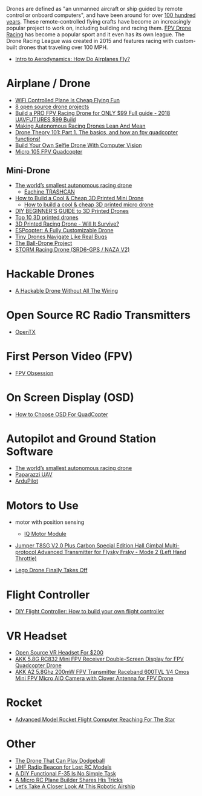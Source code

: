 Drones are defined as "an unmanned aircraft or ship guided by remote control or onboard computers",
and have been around for over [100 hundred years][01].
These remote-controlled flying crafts have become an increasingly popular project to work on,
including building and racing them.
[FPV Drone Racing][02] has become a popular sport and it even has its own league.
The Drone Racing League was created in 2015 and features racing with custom-built drones that traveling over 100 MPH.

* [Intro to Aerodynamics: How Do Airplanes Fly?](https://www.youtube.com/watch?v=Z1FAAJ4hUaQ)

# Airplane / Drone
* [WiFi Controlled Plane Is Cheap Flying Fun](https://hackaday.com/2019/04/12/wifi-controlled-plane-is-cheap-flying-fun/)
* [8 open source drone projects](https://opensource.com/article/18/2/drone-projects)
* [Build a PRO FPV Racing Drone for ONLY $99 Full guide - 2018 UAVFUTURES $99 Build](https://www.youtube.com/watch?v=GFNGUDT_9_c)
* [Making Autonomous Racing Drones Lean And Mean](https://hackaday.com/2019/05/31/making-autonomous-racing-drones-lean-and-mean/)
* [Drone Theory 101: Part 1. The basics, and how an fpv quadcopter functions!](https://www.youtube.com/watch?v=K05UwsiqZ_E)
* [Build Your Own Selfie Drone With Computer Vision](https://hackaday.com/2019/06/30/build-your-own-selfie-drone-with-computer-vision/)
* [Micro 105 FPV Quadcopter](https://www.thingiverse.com/thing:1221911)

## Mini-Drone
* [The world’s smallest autonomous racing drone](https://robohub.org/the-worlds-smallest-autonomous-racing-drone/)
    * [Eachine TRASHCAN](https://www.eachine.com/Eachine-TRASHCAN-75mm-Crazybee-F4-PRO-OSD-2S-Whoop-FPV-Racing-Drone-0803-16000KV-1200TVL-Adjustable-Camera-25-or-200mW-VTX-Swtichable-p-1328.html)
* [How to Build a Cool & Cheap 3D Printed Mini Drone](https://www.youtube.com/watch?v=gpKcrYcMFKM)
    * [How to build a cool & cheap 3D printed micro drone](https://blog.prusaprinters.org/how-to-build-a-3d-printed-micro-drone/)
* [DIY BEGINNER'S GUIDE to 3D Printed Drones](https://www.youtube.com/watch?v=T9N3-FDHv30)
* [Top 10 3D printed drones](https://www.3dnatives.com/en/top-3d-printed-drones-101220185/)
* [3D Printed Racing Drone - Will It Survive?](https://www.youtube.com/watch?v=vjvlB7RjnYI)
* [ESPcopter: A Fully Customizable Drone](https://hackaday.com/2019/09/25/espcopter-a-fully-customizable-drone/)
* [Tiny Drones Navigate Like Real Bugs](https://hackaday.com/2019/11/06/tiny-drones-navigate-like-real-bugs/)
* [The Ball-Drone Project](https://hackaday.io/project/169823-the-ball-drone-project)
* [STORM Racing Drone (SRD6-GPS / NAZA V2)](http://www.helipal.com/storm-racing-drone-gps-rtf-naza-v2.html)

# Hackable Drones
* [A Hackable Drone Without All The Wiring](https://hackaday.com/2020/05/02/a-hackable-drone-without-all-the-wiring/)

# Open Source RC Radio Transmitters
* [OpenTX](https://www.open-tx.org/)

# First Person Video (FPV)
* [FPV Obsession](http://fpvobsession.com/)

# On Screen Display (OSD)
* [How to Choose OSD For QuadCopter](https://oscarliang.com/best-osd-quadcopter-fpv-data-on-screen-display-video/)

# Autopilot and Ground Station Software
* [The world’s smallest autonomous racing drone](https://robohub.org/the-worlds-smallest-autonomous-racing-drone/)
* [Paparazzi UAV](http://wiki.paparazziuav.org/wiki/Main_Page)
* [ArduPilot](https://ardupilot.org/index.php)

# Motors to Use
* motor with position sensing
    * [IQ Motor Module](https://www.crowdsupply.com/iq-motion-control/iq-motor-module)


* [Jumper T8SG V2.0 Plus Carbon Special Edition Hall Gimbal Multi-protocol Advanced Transmitter for Flysky Frsky - Mode 2 (Left Hand Throttle)](https://www.banggood.com/Jumper-T8SG-V2_0-Plus-Carbon-Special-Edition-Hall-Gimbal-Multi-protocol-Advanced-Transmitter-for-Flysky-Frsky-p-1442802.html?ID=42482&cur_warehouse=CN)

* [Lego Drone Finally Takes Off](https://hackaday.com/2020/01/15/lego-drone-finally-takes-off/)

# Flight Controller
* [DIY Flight Controller: How to build your own flight controller](https://www.youtube.com/playlist?list=PLUo0zMUQehP8k8IROYb-iXnCTw5TACZ5P)

# VR Headset
* [Open Source VR Headset For $200](https://hackaday.com/2020/09/13/open-source-vr-headset-for-200/)
* [AKK 5.8G RC832 Mini FPV Receiver Double-Screen Display for FPV Quadcopter Drone](https://www.amazon.com/gp/product/B01FXFZ0NS)
* [AKK A2 5.8Ghz 200mW FPV Transmitter Raceband 600TVL 1/4 Cmos Mini FPV Micro AIO Camera with Clover Antenna for FPV Drone](https://www.amazon.com/gp/product/B06VSW41LN)

# Rocket
* [Advanced Model Rocket Flight Computer Reaching For The Star](https://hackaday.com/2020/10/02/advanced-model-rocket-flight-computer-reaching-for-the-stars/)

# Other
* [The Drone That Can Play Dodgeball](https://hackaday.com/2020/03/23/the-drone-that-can-play-dodgeball/)
* [UHF Radio Beacon for Lost RC Models](https://blog.tindie.com/2020/04/uhf-radio-beacon-lost-rc-models/)
* [A DIY Functional F-35 Is No Simple Task](https://hackaday.com/2020/04/27/a-diy-functional-f-35-is-no-simple-task/#more-407964)
* [A Micro RC Plane Builder Shares His Tricks](https://hackaday.com/2017/02/10/a-micro-rc-plane-builder-shares-his-tricks/)
* [Let’s Take A Closer Look At This Robotic Airship](https://hackaday.com/2020/07/22/lets-take-a-closer-look-at-this-robotic-airship/)



[01]:https://www.digitaltrends.com/cool-tech/history-of-drones/
[02]:https://thedroneracingleague.com/learn-more/
